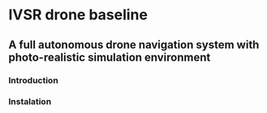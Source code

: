 # IVSR drone baseline

## A full autonomous drone navigation system with photo-realistic simulation environment

### Introduction



### Instalation
